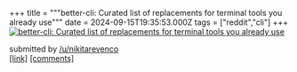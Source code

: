 +++
title = """better-cli: Curated list of replacements for terminal tools you already use"""
date = 2024-09-15T19:35:53.000Z
tags = ["reddit","cli"]
+++
[![better-cli: Curated list of replacements for terminal tools you already use](https://external-preview.redd.it/xtTm9xhilm-hGAbDSBr4wleg1EbU_voW0PebmXUG8Lo.jpg?width=640&crop=smart&auto=webp&s=c1a208eae71115504f5284546c3fbf9cc7d742fd "better-cli: Curated list of replacements for terminal tools you already use")](https://www.reddit.com/r/commandline/comments/1fhl3nw/bettercli_curated_list_of_replacements_for/)

submitted by [/u/nikitarevenco](https://www.reddit.com/user/nikitarevenco)  
[\[link\]](https://github.com/nikitarevenco/better-cli/tree/main) [\[comments\]](https://www.reddit.com/r/commandline/comments/1fhl3nw/bettercli_curated_list_of_replacements_for/)
